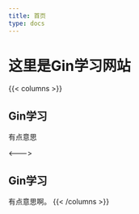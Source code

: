 ```yaml
---
title: 首页
type: docs
---
```


# 这里是Gin学习网站

{{< columns >}}
## Gin学习

有点意思

<--->

## Gin学习

有点意思啊。
{{< /columns >}}